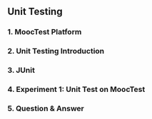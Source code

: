 ## Unit Testing

### 1. MoocTest Platform   

### 2. Unit Testing Introduction

### 3. JUnit 

### 4. Experiment 1: Unit Test on MoocTest

### 5. Question & Answer


